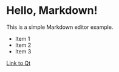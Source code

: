 # Hello, Markdown!

This is a simple Markdown editor example.

* Item 1
* Item 2
* Item 3

[Link to Qt](https://qt.io)
